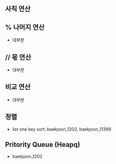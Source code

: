## 사칙 연산
## % 나머지 연산
- 대부분
## // 몫 연산
- 대부분
## 비교 연산
- 대부분
## 정렬
- list one key sort: baekjoon_1202, baekjoon_11399
## Pritority Queue (Heapq)
- baekjoon_1202